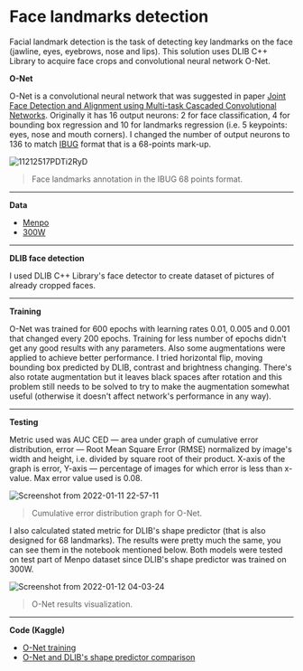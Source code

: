 # Face landmarks detection
Facial landmark detection is the task of detecting key landmarks on the face (jawline, eyes, eyebrows, nose and lips). This solution uses DLIB C++ Library to acquire face crops and convolutional neural network O-Net.

**O-Net**

O-Net is a convolutional neural network that was suggested in paper [Joint Face Detection and Alignment using Multi-task Cascaded Convolutional Networks](https://arxiv.org/pdf/1604.02878.pdf). Originally it has 16 output neurons: 2 for face classification, 4 for bounding box regression and 10 for landmarks regression (i.e. 5 keypoints: eyes, nose and mouth corners). I changed the number of output neurons to 136 to match [IBUG](https://ibug.doc.ic.ac.uk/resources/300-W/) format that is a 68-points mark-up.

![11212517PDTi2RyD](https://user-images.githubusercontent.com/65346868/149015994-4f887f36-4f2a-44da-aee4-310886197cb7.jpg)
> Face landmarks annotation in the IBUG 68 points format.

---
**Data**

- [Menpo](https://ibug.doc.ic.ac.uk/resources/2nd-facial-landmark-tracking-competition-menpo-ben/)
- [300W](https://ibug.doc.ic.ac.uk/resources/300-W/)
---
**DLIB face detection**

I used DLIB C++ Library's face detector to create dataset of pictures of already cropped faces.

---
**Training**

O-Net was trained for 600 epochs with learning rates 0.01, 0.005 and 0.001 that changed every 200 epochs. Training for less number of epochs didn't get any good results with any parameters. Also some augmentations were applied to achieve better performance. I tried horizontal flip, moving bounding box predicted by DLIB, contrast and brightness changing. There's also rotate augmentation but it leaves black spaces after rotation and this problem still needs to be solved to try to make the augmentation somewhat useful (otherwise it doesn't affect network's performance in any way).

---
**Testing**

Metric used was AUC CED — area under graph of cumulative error distribution, error — Root Mean Square Error (RMSE) normalized by image's width and height, i.e. divided by square root of their product. X-axis of the graph is error, Y-axis — percentage of images for which error is less than x-value. Max error value used is 0.08.

![Screenshot from 2022-01-11 22-57-11](https://user-images.githubusercontent.com/65346868/149019848-a1bbaf38-a798-459c-bc28-353fcfcf737c.png)
> Cumulative error distribution graph for O-Net.

I also calculated stated metric for DLIB's shape predictor (that is also designed for 68 landmarks). The results were pretty much the same, you can see them in the notebook mentioned below. Both models were tested on test part of Menpo dataset since DLIB's shape predictor was trained on 300W.

![Screenshot from 2022-01-12 04-03-24](https://user-images.githubusercontent.com/65346868/149021166-945a3039-e560-4b13-a5fe-5a8499291e30.png)
> O-Net results visualization.

---
**Code (Kaggle)**

- [O-Net training](https://www.kaggle.com/alenakokorina/face-landmarks-o-net-training/)
- [O-Net and DLIB's shape predictor comparison](https://www.kaggle.com/alenakokorina/face-landmarks-dlib-vs-o-net-testing)



